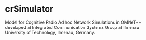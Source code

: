 crSimulator
===========

Model for Cognitive Radio Ad hoc Network Simulations in OMNeT++ developed at Integrated Communication Systems Group
at Ilmenau University of Technology, Ilmenau, Germany.
